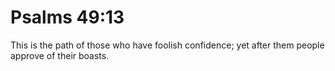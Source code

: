 # Psalms 49:13

This is the path of those who have foolish confidence; yet after them people approve of their boasts.
